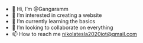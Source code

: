 - 👋 Hi, I’m @Gangaramm
- 👀 I’m interested in creating a website
- 🌱 I’m currently learning the basics
- 💞️ I’m looking to collaborate on everything
- 📫 How to reach me nikolatesla2020iot@gmail.com

<!---
Gangaramm/Gangaramm is a ✨ special ✨ repository because its `README.md` (this file) appears on your GitHub profile.
You can click the Preview link to take a look at your changes.
--->
